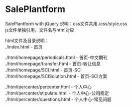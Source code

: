 # SalePlantform
SalePlantform with jQuery
说明：css文件共用./css/style.css  
      js文件单独引用，文件名与html对应    

html文件及目录说明：  
./index.html - 首页

./html/homepage/periodicals.html - 首页-中文期刊  
./html/homepage/transfer.html - 首页-转让信息   
./html/homepage/SCI.html - 首页-SCI   
./html/homepage/SCISolution.html - 首页-SCI方案 


./html/percenter/percenter.html - 个人中心  
./html/percenter/stipulate.html - 个人中心-公司规定  
./html/percenter/questions.html - 个人中心-常见问题


